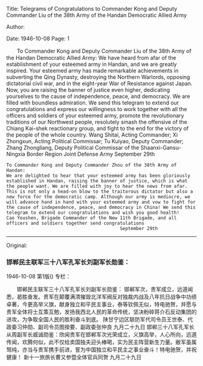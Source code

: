 Title: Telegrams of Congratulations to Commander Kong and Deputy Commander Liu of the 38th Army of the Handan Democratic Allied Army

Author:

Date: 1946-10-08
Page: 1

　　To Commander Kong and Deputy Commander Liu of the 38th Army of the Handan Democratic Allied Army:
    We have heard from afar of the establishment of your esteemed army in Handan, and we are greatly inspired. Your esteemed army has made remarkable achievements in subverting the Qing Dynasty, destroying the Northern Warlords, opposing dictatorial civil war, and in the eight-year War of Resistance against Japan. Now, you are raising the banner of justice even higher, dedicating yourselves to the cause of independence, peace, and democracy. We are filled with boundless admiration. We send this telegram to extend our congratulations and express our willingness to work together with all the officers and soldiers of your esteemed army, promote the revolutionary traditions of our Northwest people, resolutely smash the offensive of the Chiang Kai-shek reactionary group, and fight to the end for the victory of the people of the whole country.
    Wang Shitai, Acting Commander; Xi Zhongxun, Acting Political Commissar; Tu Kuiyao, Deputy Commander; Zhang Zhongliang, Deputy Political Commissar of the Shaanxi-Gansu-Ningxia Border Region Joint Defense Army
                                            September 29th

    To Commander Kong and Deputy Commander Zhou of the 38th Army of Handan:
    We are delighted to hear that your esteemed army has been gloriously established in Handan, raising the banner of justice, which is what the people want. We are filled with joy to hear the news from afar. This is not only a head-on blow to the traitorous dictator but also a new force for the democratic camp. Although our army is mediocre, we will advance hand in hand with your esteemed army and vow to fight for the cause of independence, peace, and democracy in China! We send this telegram to extend our congratulations and wish you good health!
    Cao Youshen, Brigade Commander of the New 11th Brigade, and all officers and soldiers together send congratulations
                                              September 29th



<hr /> 

Original: 


### 邯郸民主联军三十八军孔军长刘副军长勋鉴：

1946-10-08
第1版()
专栏：

　　邯郸民主联军三十八军孔军长刘副军长勋鉴：
    邯郸军次，贵军成立，远道闻悉，曷胜奋发。贵军在颠覆满清摧毁北洋军阀反对独裁内战及八年抗日战争中功绩卓著，今更高举义旗，献身独立和平民主事业，泰等钦佩无似，特电驰贺，并愿与贵军全体将士互策互勉，发扬我西北人民的革命传统，坚决粉碎蒋介石反动集团的进攻，为争取全国人民的胜利奋斗到底。
    陕甘宁边区联防军代司令员王世泰、代政委习仲勋、副司令员图揆要、副政委张仲良
                                            九月二十九日
    邯郸三十八军孔军长从周副军长威诚勋鉴：欣闻贵军在邯郸军次光荣成立，义旗高举，人心所向，远道传闻，欢腾何似，此不仅给卖国独夫迎头棒喝，实为民主阵营新生力量。敝军虽属驽纯，亦当与贵军携手前进，誓为中国独立和平民主之事业奋斗！特电驰贺，并祝健康！
    新十一旅旅长曹又参暨全体官兵同贺
                                              九月二十九日
